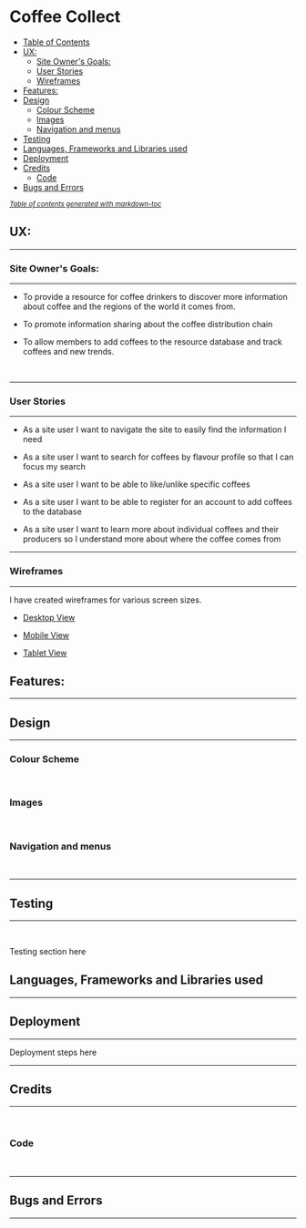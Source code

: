 # Coffee Collect

  * [Table of Contents](#table-of-contents)
  * [UX:](#ux-)
    + [Site Owner's Goals:](#site-owner-s-goals-)
    + [User Stories](#user-stories)
    + [Wireframes](#wireframes)
  * [Features:](#features-)
  * [Design](#design)
    + [Colour Scheme](#colour-scheme)
    + [Images](#images)
    + [Navigation and menus](#navigation-and-menus)
  * [Testing](#testing)
  * [Languages, Frameworks and Libraries used](#languages--frameworks-and-libraries-used)
  * [Deployment](#deployment)
  * [Credits](#credits)
    + [Code](#code)
  * [Bugs and Errors](#bugs-and-errors)

<small><i><a href='http://ecotrust-canada.github.io/markdown-toc/'>Table of contents generated with markdown-toc</a></i></small>



## UX:
<hr>

### Site Owner's Goals:
<hr>

- To provide a resource for coffee drinkers to discover more information about coffee and the regions of the world it comes from.

- To promote information sharing about the coffee distribution chain

- To allow members to add coffees to the resource database and track coffees and new trends.
<br>
<hr>

### User Stories
<hr>

- As a site user I want to navigate the site to easily find the information I need

- As a site user I want to search for coffees by flavour profile so that I can focus my search

- As a site user I want to be able to like/unlike specific coffees

- As a site user I want to be able to register for an account to add coffees to the database

- As a site user I want to learn more about individual coffees and their producers so I understand more about where the coffee comes from

<hr>

### Wireframes
<hr>

I have created wireframes for various screen sizes. 
- [Desktop View](wireframes/CoffeeCollect-desktop.pdf)

- [Mobile View](wireframes/CoffeeCollect-mobile.pdf)

- [Tablet View](wireframes/CoffeeCollect-tablet.pdf)


## Features:
<hr>

## Design 
<hr>

### Colour Scheme 
<br>

### Images 
<br>

### Navigation and menus
<br>
<hr>

## Testing
<hr>
<br>

Testing section here

## Languages, Frameworks and Libraries used
<hr>

## Deployment
<hr>

Deployment steps here

<hr>

## Credits
<hr>
<br>

### Code
<br>
<hr>

## Bugs and Errors
<hr>